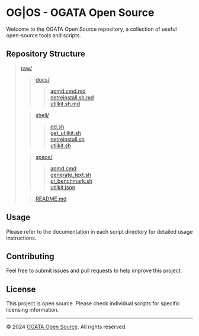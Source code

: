 # OG|OS - OGATA Open Source

Welcome to the OGATA Open Source repository, a collection of useful open-source tools and scripts.

## Repository Structure

> [raw/](.)
> > [docs/](docs/)
> > > [apmd.cmd.md](docs/apmd.cmd.md)  
> > > [netreinstall.sh.md](docs/netreinstall.sh.md)  
> > > [utilkit.sh.md](docs/utilkit.sh.md)  
>
> > [shell/](shell/)  
> > > [dd.sh](shell/dd.sh)  
> > > [get_utilkit.sh](shell/get_utilkit.sh)  
> > > [netreinstall.sh](shell/netreinstall.sh)  
> > > [utilkit.sh](shell/utilkit.sh)  
>
> > [space/](space/)  
> > > [apmd.cmd](space/apmd.cmd)  
> > > [generate_text.sh](space/generate_text.sh)  
> > > [pi_benchmark.sh](space/pi_benchmark.sh)  
> > > [utilkit.json](space/utilkit.json)  
>
> > [README.md](README.md)  

## Usage

Please refer to the documentation in each script directory for detailed usage instructions.

## Contributing

Feel free to submit issues and pull requests to help improve this project.

## License

This project is open source. Please check individual scripts for specific licensing information.

---

© 2024 [OGATA Open Source](https://github.com/OG-Open-Source). All rights reserved.

